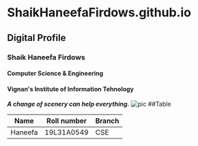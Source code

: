 # ShaikHaneefaFirdows.github.io

  ## Digital Profile 
  ### Shaik Haneefa Firdows 
  #### Computer Science & Engineering 
  #### Vignan's Institute of Information Tehnology 
  
  ***A change of scenery can help everything.***
  ![pic](https://thumbs.dreamstime.com/b/beautiful-autumn-scenery-park-beautiful-autumn-scenery-park-outdoor-photography-sunrise-light-101482086.jpg)
  ##Table
  
  |Name|Roll number|Branch|
  |-----|-----------|------|
  |Haneefa|19L31A0549|CSE|

